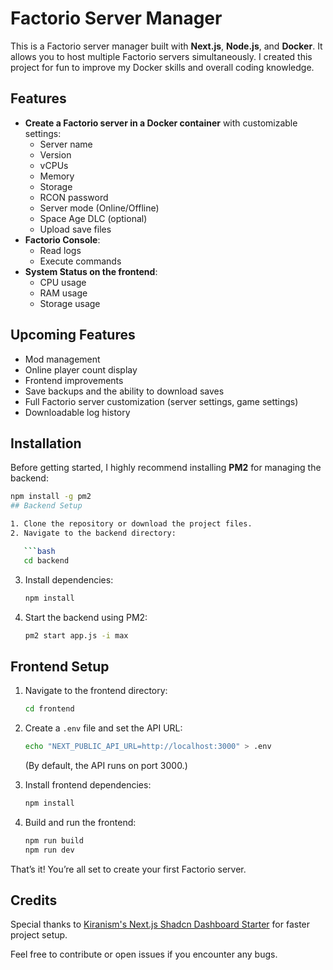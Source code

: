 # Factorio Server Manager

This is a Factorio server manager built with **Next.js**, **Node.js**, and **Docker**. It allows you to host multiple Factorio servers simultaneously. I created this project for fun to improve my Docker skills and overall coding knowledge.

## Features

- **Create a Factorio server in a Docker container** with customizable settings:
  - Server name
  - Version
  - vCPUs
  - Memory
  - Storage
  - RCON password
  - Server mode (Online/Offline)
  - Space Age DLC (optional)
  - Upload save files
- **Factorio Console**:
  - Read logs
  - Execute commands
- **System Status on the frontend**:
  - CPU usage
  - RAM usage
  - Storage usage

## Upcoming Features

- Mod management
- Online player count display
- Frontend improvements
- Save backups and the ability to download saves
- Full Factorio server customization (server settings, game settings)
- Downloadable log history

## Installation

Before getting started, I highly recommend installing **PM2** for managing the backend:

```bash
npm install -g pm2
## Backend Setup

1. Clone the repository or download the project files.
2. Navigate to the backend directory:

   ```bash
   cd backend
   ```

3. Install dependencies:

   ```bash
   npm install
   ```

4. Start the backend using PM2:

   ```bash
   pm2 start app.js -i max
   ```

## Frontend Setup

1. Navigate to the frontend directory:

   ```bash
   cd frontend
   ```

2. Create a `.env` file and set the API URL:

   ```bash
   echo "NEXT_PUBLIC_API_URL=http://localhost:3000" > .env
   ```

   (By default, the API runs on port 3000.)

3. Install frontend dependencies:

   ```bash
   npm install
   ```

4. Build and run the frontend:

   ```bash
   npm run build
   npm run dev
   ```

That’s it! You’re all set to create your first Factorio server.

## Credits

Special thanks to [Kiranism's Next.js Shadcn Dashboard Starter](https://github.com/Kiranism/next-shadcn-dashboard-starter) for faster project setup.

Feel free to contribute or open issues if you encounter any bugs.
